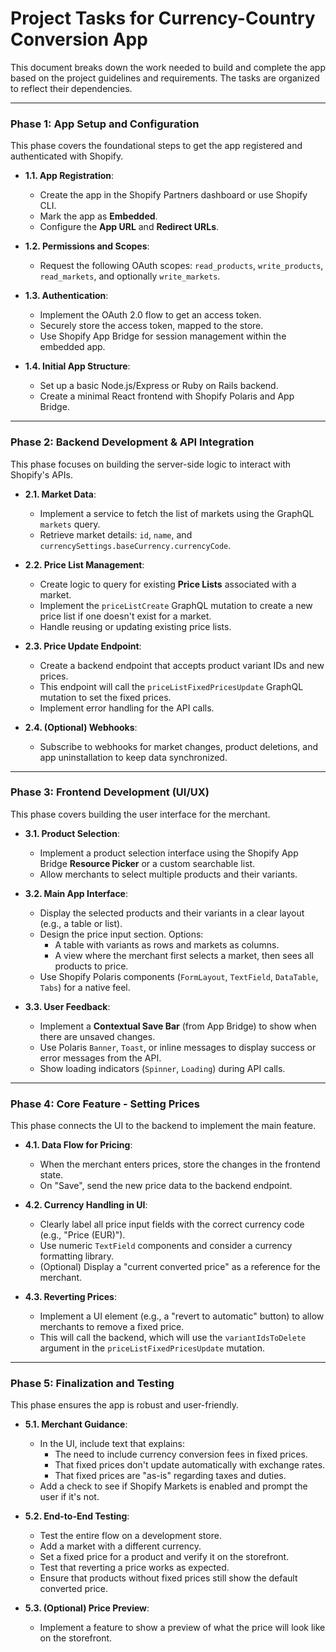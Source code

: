 # Project Tasks for Currency-Country Conversion App

This document breaks down the work needed to build and complete the app based on the project guidelines and requirements. The tasks are organized to reflect their dependencies.

---

### **Phase 1: App Setup and Configuration**

This phase covers the foundational steps to get the app registered and authenticated with Shopify.

- **1.1. App Registration**:
    - Create the app in the Shopify Partners dashboard or use Shopify CLI.
    - Mark the app as **Embedded**.
    - Configure the **App URL** and **Redirect URLs**.

- **1.2. Permissions and Scopes**:
    - Request the following OAuth scopes: `read_products`, `write_products`, `read_markets`, and optionally `write_markets`.

- **1.3. Authentication**:
    - Implement the OAuth 2.0 flow to get an access token.
    - Securely store the access token, mapped to the store.
    - Use Shopify App Bridge for session management within the embedded app.

- **1.4. Initial App Structure**:
    - Set up a basic Node.js/Express or Ruby on Rails backend.
    - Create a minimal React frontend with Shopify Polaris and App Bridge.

---

### **Phase 2: Backend Development & API Integration**

This phase focuses on building the server-side logic to interact with Shopify's APIs.

- **2.1. Market Data**:
    - Implement a service to fetch the list of markets using the GraphQL `markets` query.
    - Retrieve market details: `id`, `name`, and `currencySettings.baseCurrency.currencyCode`.

- **2.2. Price List Management**:
    - Create logic to query for existing **Price Lists** associated with a market.
    - Implement the `priceListCreate` GraphQL mutation to create a new price list if one doesn't exist for a market.
    - Handle reusing or updating existing price lists.

- **2.3. Price Update Endpoint**:
    - Create a backend endpoint that accepts product variant IDs and new prices.
    - This endpoint will call the `priceListFixedPricesUpdate` GraphQL mutation to set the fixed prices.
    - Implement error handling for the API calls.

- **2.4. (Optional) Webhooks**:
    - Subscribe to webhooks for market changes, product deletions, and app uninstallation to keep data synchronized.

---

### **Phase 3: Frontend Development (UI/UX)**

This phase covers building the user interface for the merchant.

- **3.1. Product Selection**:
    - Implement a product selection interface using the Shopify App Bridge **Resource Picker** or a custom searchable list.
    - Allow merchants to select multiple products and their variants.

- **3.2. Main App Interface**:
    - Display the selected products and their variants in a clear layout (e.g., a table or list).
    - Design the price input section. Options:
        - A table with variants as rows and markets as columns.
        - A view where the merchant first selects a market, then sees all products to price.
    - Use Shopify Polaris components (`FormLayout`, `TextField`, `DataTable`, `Tabs`) for a native feel.

- **3.3. User Feedback**:
    - Implement a **Contextual Save Bar** (from App Bridge) to show when there are unsaved changes.
    - Use Polaris `Banner`, `Toast`, or inline messages to display success or error messages from the API.
    - Show loading indicators (`Spinner`, `Loading`) during API calls.

---

### **Phase 4: Core Feature - Setting Prices**

This phase connects the UI to the backend to implement the main feature.

- **4.1. Data Flow for Pricing**:
    - When the merchant enters prices, store the changes in the frontend state.
    - On "Save", send the new price data to the backend endpoint.

- **4.2. Currency Handling in UI**:
    - Clearly label all price input fields with the correct currency code (e.g., "Price (EUR)").
    - Use numeric `TextField` components and consider a currency formatting library.
    - (Optional) Display a "current converted price" as a reference for the merchant.

- **4.3. Reverting Prices**:
    - Implement a UI element (e.g., a "revert to automatic" button) to allow merchants to remove a fixed price.
    - This will call the backend, which will use the `variantIdsToDelete` argument in the `priceListFixedPricesUpdate` mutation.

---

### **Phase 5: Finalization and Testing**

This phase ensures the app is robust and user-friendly.

- **5.1. Merchant Guidance**:
    - In the UI, include text that explains:
        - The need to include currency conversion fees in fixed prices.
        - That fixed prices don't update automatically with exchange rates.
        - That fixed prices are "as-is" regarding taxes and duties.
    - Add a check to see if Shopify Markets is enabled and prompt the user if it's not.

- **5.2. End-to-End Testing**:
    - Test the entire flow on a development store.
    - Add a market with a different currency.
    - Set a fixed price for a product and verify it on the storefront.
    - Test that reverting a price works as expected.
    - Ensure that products without fixed prices still show the default converted price.

- **5.3. (Optional) Price Preview**:
    - Implement a feature to show a preview of what the price will look like on the storefront.